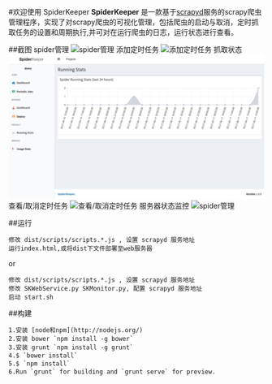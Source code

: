 #欢迎使用 SpiderKeeper
**SpiderKeeper** 是一款基于[scrapyd](https://github.com/scrapy/scrapyd)服务的scrapy爬虫管理程序，实现了对scrapy爬虫的可视化管理，包括爬虫的启动与取消，定时抓取任务的设置和周期执行,并可对在运行爬虫的日志，运行状态进行查看。

##截图
spider管理
![spider管理](https://raw.githubusercontent.com/DormyMo/SpiderKeeper/master/screenshot/screenshot_1.png)
添加定时任务
![添加定时任务](https://raw.githubusercontent.com/DormyMo/SpiderKeeper/master/screenshot/screenshot_2.png)
抓取状态
![抓取状态](https://raw.githubusercontent.com/DormyMo/SpiderKeeper/master/screenshot/screenshot_3.png)
查看/取消定时任务
![查看/取消定时任务](https://raw.githubusercontent.com/DormyMo/SpiderKeeper/master/screenshot/screenshot_4.png)
服务器状态监控
![spider管理](https://raw.githubusercontent.com/DormyMo/SpiderKeeper/master/screenshot/screenshot_5.png)

##运行

    修改 dist/scripts/scripts.*.js , 设置 scrapyd 服务地址
    运行index.html,或将dist下文件部署至web服务器

or

    修改 dist/scripts/scripts.*.js , 设置 scrapyd 服务地址
    修改 SKWebService.py SKMonitor.py, 配置 scrapyd 服务地址
    启动 start.sh 


##构建

    1.安装 [node和npm](http://nodejs.org/)
    2.安装 bower `npm install -g bower`
    3.安装 grunt `npm install -g grunt`
    4.$ `bower install`
    5.$ `npm install`
    6.Run `grunt` for building and `grunt serve` for preview.

